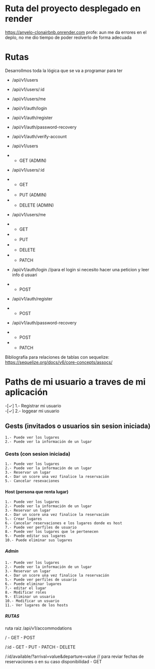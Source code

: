 # Ruta del proyecto desplegado en render
https://anyelo-clonairbnb.onrender.com
profe: aun me da errores en el deplo, no me dio tiempo de poder reolverlo de forma adecuada

# Rutas  
Desarrollmos toda la lógica que se va a programar para ter


- /api/v1/users
- /api/v1/users/:id
- /api/v1/users/me

- /api/v1/auth/login
- /api/v1/auth/register
- /api/v1/auth/password-recovery
- /api/v1/auth/verify-account

- /api/v1/users
- - GET (ADMIN)

- /api/v1/users/:id
- - GET 
- - PUT (ADMIN) 
- - DELETE (ADMIN)


- /api/v1/users/me
- - GET
- - PUT
- - DELETE
- - PATCH


- /api/v1/auth/login     //para el login si necesito hacer una peticion y leer info d usuari
- - POST

- /api/v1/auth/register
- - POST

- /api/v1/auth/password-recovery
- - POST
- - PATCH

Bibliografía para relaciones de tablas con sequelize: https://sequelize.org/docs/v6/core-concepts/assocs/

# Paths de mi usuario a traves de mi aplicación
  -[✓]  1.- Registrar mi usuario    
  -[✓]  2.- loggear mi usuario

## Gests (invitados o usuarios sin sesion iniciada)
    1.- Puede ver los lugares
    2.- Puede ver la información de un lugar

### Gests (con sesion iniciada)
    1.- Puede ver los lugares
    2.- Puede ver la información de un lugar 
    3.- Reservar un lugar
    4.- Dar un score una vez finalice la reservación
    5.- Cancelar resevaciones

#### Host (persona que renta lugar)
    1.- Puede ver los lugares
    2.- Puede ver la información de un lugar 
    3.- Reservar un lugar
    4.- Dar un score una vez finalice la reservación
    5.- Crear lugares
    6.- Cancelar reservaciones e los lugares donde es host
    7.- Puede ver perfiles de usuario
    8.- Puede ver los lugares que le pertenecen
    9.- Puede editar sus lugares
    10.- Puede eliminar sus lugares

##### Admin 
    1.- Puede ver los lugares
    2.- Puede ver la información de un lugar 
    3.- Reservar un lugar
    4.- Dar un score una vez finalice la reservación
    5.- Puede ver perfiles de usuario
    6.- Puede eliminar lugares
    7.- editar el lugar
    8.- Modificar roles
    9.- Eliminar un usuario
    10.- Modificar un usuario
    11.- Ver lugares de los hosts




##### RUTAS

ruta raiz
/api/v1/accommodations

/
    - GET
    - POST

/:id
    - GET
    - PUT
    - PATCH
    - DELETE

/:id/available/?arrival=value&departure=value         // para reviar fechas de reservaciones o en su caso disponibilidad
    - GET